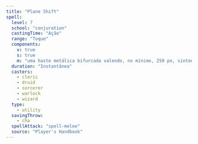 ```yaml
---
title: "Plane Shift"
spell:
  level: 7
  school: "conjuration"
  castingTime: "Ação"
  range: "Toque"
  components:
    v: true
    s: true
    m: "uma haste metálica bifurcada valendo, no mínimo, 250 po, sintonizada com um plano de existência em particular"
  duration: "Instantânea"
  casters:
    - cleric
    - druid
    - sorcerer
    - warlock
    - wizard
  type:
    - utility
  savingThrow:
    - cha
  spellAttack: "spell-melee"
  source: "Player's Handbook"
---
```

